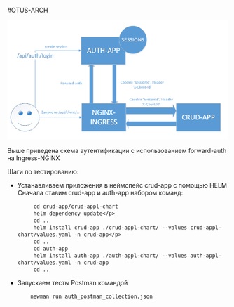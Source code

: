 #OTUS-ARCH

![alt text](diagrams/auth-arch-scheme.png)

<p>Выше приведена схема аутентификации с использованием forward-auth на Ingress-NGINX</p>
<p>Шаги по тестированию:</p>
<ul>
  <li>Устанавливаем приложения в неймспейс crud-app с помощью HELM<br>
         Сначала ставим crud-app и auth-app набором команд:
         
         cd crud-app/crud-appl-chart
         helm dependency update</p>
         cd ..
         helm install crud-app ./crud-appl-chart/ --values crud-appl-chart/values.yaml -n crud-app</p>
         cd ..        
         cd auth-app
         helm install auth-app ./auth-appl-chart/ --values auth-appl-chart/values.yaml -n crud-app
         cd ..
         
  </li>
  <li>Запускаем тесты Postman командой
        
        newman run auth_postman_collection.json
  </li>
</ul>